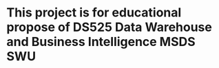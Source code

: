 # This project is for educational propose of DS525 Data Warehouse and Business Intelligence MSDS SWU
